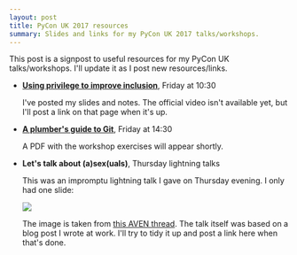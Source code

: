 ```yaml
---
layout: post
title: PyCon UK 2017 resources
summary: Slides and links for my PyCon UK 2017 talks/workshops.
---
```


This post is a signpost to useful resources for my PyCon UK talks/workshops.
I'll update it as I post new resources/links.

*   [**Using privilege to improve inclusion**](/2017/11/pyconuk-2017-privilege-inclusion/), Friday at 10:30

    I've posted my slides and notes.
    The official video isn't available yet, but I'll post a link on that page when it's up.

*   [**A plumber's guide to Git**](http://2017.pyconuk.org/sessions/workshops/a-plumber-s-guide-to-git/), Friday at 14:30

    A PDF with the workshop exercises will appear shortly.

*   **Let's talk about (a)sex(uals)**, Thursday lightning talks

    This was an impromptu lightning talk I gave on Thursday evening.
    I only had one slide:

    <img src="/slides/pyconuk_asexuality.png" style="max-width: 500px; margin-left: auto; margin-right: auto;">

    The image is taken from [this AVEN thread](http://fr.asexuality.org/forum/viewtopic.php?t=7994).
    The talk itself was based on a blog post I wrote at work.
    I'll try to tidy it up and post a link here when that's done.
